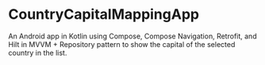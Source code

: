 # CountryCapitalMappingApp  
An Android app in Kotlin using Compose, Compose Navigation, Retrofit, and Hilt in MVVM + Repository pattern to show the capital of the selected country in the list.
